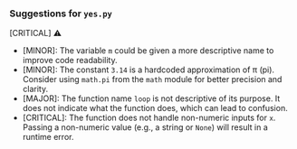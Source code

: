 ### Suggestions for `yes.py`

[CRITICAL] ⚠️

- [MINOR]: The variable `m` could be given a more descriptive name to improve code readability.
- [MINOR]: The constant `3.14` is a hardcoded approximation of π (pi). Consider using `math.pi` from the `math` module for better precision and clarity.
- [MAJOR]: The function name `loop` is not descriptive of its purpose. It does not indicate what the function does, which can lead to confusion.
- [CRITICAL]: The function does not handle non-numeric inputs for `x`. Passing a non-numeric value (e.g., a string or `None`) will result in a runtime error.

